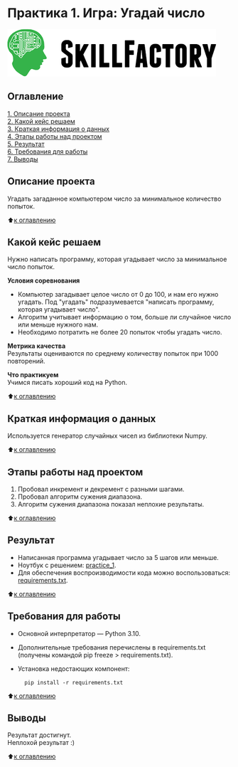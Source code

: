 # Практика 1. Игра: Угадай число

![SkillFactory](../images/sf_logo.png)

## Оглавление
[1. Описание проекта](https://github.com/costaM705/sf_data_science/tree/main/practice_1/README.md#Описание-проекта)<br/>
[2. Какой кейс решаем](https://github.com/costaM705/sf_data_science/tree/main/practice_1/README.md#Какой-кейс-решаем)<br/>
[3. Краткая информация о данных](https://github.com/costaM705/sf_data_science/tree/main/practice_1/README.md#Краткая-информация-о-данных)<br/>
[4. Этапы работы над проектом](https://github.com/costaM705/sf_data_science/tree/main/practice_1/README.md#Этапы-работы-над-проектом)<br/>
[5. Результат](https://github.com/costaM705/sf_data_science/tree/main/practice_1/README.md#Результат)<br/>
[6. Требования для работы](https://github.com/costaM705/sf_data_science/tree/main/practice_1/README.md#Требования-для-работы)<br/> 
[7. Выводы](https://github.com/costaM705/sf_data_science/tree/main/practice_1/README.md#Выводы)<br/>  

## Описание проекта
Угадать загаданное компьютером число за минимальное количество попыток.

:arrow_up:[к оглавлению](https://github.com/costaM705/sf_data_science/tree/main/practice_1/README.md#Оглавление)

## Какой кейс решаем
Нужно написать программу, которая угадывает число за минимальное число попыток.

**Условия соревнования**
* Компьютер загадывает целое число от 0 до 100, и нам его нужно угадать. Под "угадать" подразумевается "написать программу, которая угадывает число".
* Алгоритм учитывает информацию о том, больше ли случайное число или меньше нужного нам.
* Необходимо потратить не более 20 попыток чтобы угадать число.

**Метрика качества**  
Результаты оцениваются по среднему количеству попыток при 1000 повторений.

**Что практикуем**  
Учимся писать хороший код на Python.

:arrow_up:[к оглавлению](https://github.com/costaM705/sf_data_science/tree/main/practice_1/README.md#Оглавление)

## Краткая информация о данных
Используется генератор случайных чисел из библиотеки Numpy.

:arrow_up:[к оглавлению](https://github.com/costaM705/sf_data_science/tree/main/practice_1/README.md#Оглавление)

## Этапы работы над проектом
1. Пробовал инкремент и декремент с разными шагами.
2. Пробовал алгоритм сужения диапазона.
3. Алгоритм сужения диапазона показал неплохие результаты.

:arrow_up:[к оглавлению](https://github.com/costaM705/sf_data_science/tree/main/practice_1/README.md#Оглавление)

## Результат
* Написанная программа угадывает число за 5 шагов или меньше.</br>
* Ноутбук с решением: [practice_1](https://github.com/costaM705/sf_data_science/blob/main/practice_1/practice_1.ipynb).      
* Для обеспечения воспроизводимости кода можно воспользоваться: [requirements.txt](https://github.com/costaM705/sf_data_science/tree/main/practice_1/requirements.txt).

:arrow_up:[к оглавлению](https://github.com/costaM705/sf_data_science/tree/main/practice_1/README.md#Оглавление)

## Требования для работы
* Основной интерпретатор — Python 3.10.
* Дополнительные требования перечислены в requirements.txt (получены командой pip freeze > requirements.txt).
* Установка недостающих компонент:

        pip install -r requirements.txt

:arrow_up:[к оглавлению](https://github.com/costaM705/sf_data_science/tree/main/practice_1/README.md#Оглавление)

## Выводы
Результат достигнут.<br/>
Неплохой результат :)

:arrow_up:[к оглавлению](https://github.com/costaM705/sf_data_science/tree/main/practice_1/README.md#Оглавление)

